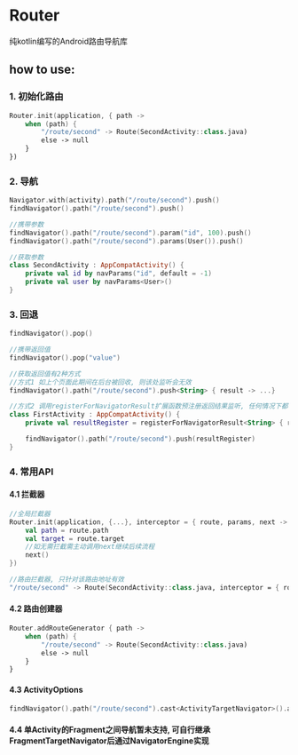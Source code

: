 # Router

纯kotlin编写的Android路由导航库

## how to use:

### 1. 初始化路由
```kotlin
Router.init(application, { path ->
    when (path) {
        "/route/second" -> Route(SecondActivity::class.java)
        else -> null
    }
})
```
### 2. 导航
```kotlin
Navigator.with(activity).path("/route/second").push()
findNavigator().path("/route/second").push()

//携带参数
findNavigator().path("/route/second").param("id", 100).push()
findNavigator().path("/route/second").params(User()).push()

//获取参数
class SecondActivity : AppCompatActivity() {
    private val id by navParams("id", default = -1)
    private val user by navParams<User>()
}
```

### 3. 回退
```kotlin
findNavigator().pop()

//携带返回值
findNavigator().pop("value")

//获取返回值有2种方式
//方式1 如上个页面此期间在后台被回收, 则该处监听会无效
findNavigator().path("/route/second").push<String> { result -> ...}

//方式2 调用registerForNavigatorResult扩展函数预注册返回结果监听, 任何情况下都有效
class FirstActivity : AppCompatActivity() {
    private val resultRegister = registerForNavigatorResult<String> { result -> ...}

    findNavigator().path("/route/second").push(resultRegister)
}
```

### 4. 常用API

#### 4.1 拦截器
```kotlin
//全局拦截器
Router.init(application, {...}, interceptor = { route, params, next ->
    val path = route.path
    val target = route.target
    //如无需拦截需主动调用next继续后续流程
    next()
})

//路由拦截器, 只针对该路由地址有效
"/route/second" -> Route(SecondActivity::class.java, interceptor = { route, params, next -> ...})
```

#### 4.2 路由创建器
```kotlin
Router.addRouteGenerator { path ->
    when (path) {
        "/route/second" -> Route(SecondActivity::class.java)
        else -> null
    }
}
```

#### 4.3 ActivityOptions
```kotlin
findNavigator().path("/route/second").cast<ActivityTargetNavigator>().activityOptions(...).push()
```

#### 4.4 单Activity的Fragment之间导航暂未支持, 可自行继承FragmentTargetNavigator后通过NavigatorEngine实现